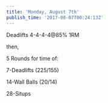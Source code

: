 ```yaml
---
title: 'Monday, August 7th'
publish_time: '2017-08-07T00:24:13Z'
---
```


Deadlifts 4-4-4-4\@85% 1RM

then,

5 Rounds for time of:

7-Deadlifts (225/155)

14-Wall Balls (20/14)

28-Situps

 

 
